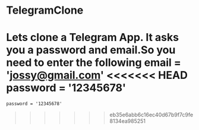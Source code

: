 # TelegramClone
Lets clone a Telegram App.
It asks you a password and email.So you need to enter the following
    email = 'jossy@gmail.com'
<<<<<<< HEAD
    password = '12345678'
=======
    password = '12345678'
>>>>>>> eb35e6abb6c16ec40d67b9f7c9fe8134ea985251
